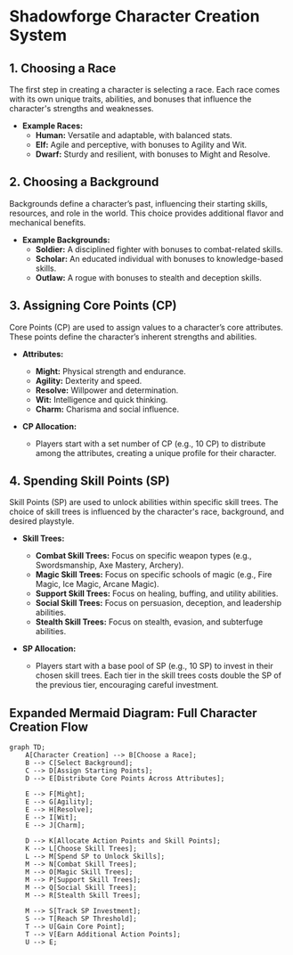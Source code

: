 # Shadowforge Character Creation System

## 1. Choosing a Race

The first step in creating a character is selecting a race. Each race comes with its own unique traits, abilities, and bonuses that influence the character's strengths and weaknesses.

- **Example Races:**
  - **Human:** Versatile and adaptable, with balanced stats.
  - **Elf:** Agile and perceptive, with bonuses to Agility and Wit.
  - **Dwarf:** Sturdy and resilient, with bonuses to Might and Resolve.

## 2. Choosing a Background

Backgrounds define a character’s past, influencing their starting skills, resources, and role in the world. This choice provides additional flavor and mechanical benefits.

- **Example Backgrounds:**
  - **Soldier:** A disciplined fighter with bonuses to combat-related skills.
  - **Scholar:** An educated individual with bonuses to knowledge-based skills.
  - **Outlaw:** A rogue with bonuses to stealth and deception skills.

## 3. Assigning Core Points (CP)

Core Points (CP) are used to assign values to a character’s core attributes. These points define the character’s inherent strengths and abilities.

- **Attributes:**
  - **Might:** Physical strength and endurance.
  - **Agility:** Dexterity and speed.
  - **Resolve:** Willpower and determination.
  - **Wit:** Intelligence and quick thinking.
  - **Charm:** Charisma and social influence.

- **CP Allocation:**
  - Players start with a set number of CP (e.g., 10 CP) to distribute among the attributes, creating a unique profile for their character.

## 4. Spending Skill Points (SP)

Skill Points (SP) are used to unlock abilities within specific skill trees. The choice of skill trees is influenced by the character's race, background, and desired playstyle.

- **Skill Trees:**
  - **Combat Skill Trees:** Focus on specific weapon types (e.g., Swordsmanship, Axe Mastery, Archery).
  - **Magic Skill Trees:** Focus on specific schools of magic (e.g., Fire Magic, Ice Magic, Arcane Magic).
  - **Support Skill Trees:** Focus on healing, buffing, and utility abilities.
  - **Social Skill Trees:** Focus on persuasion, deception, and leadership abilities.
  - **Stealth Skill Trees:** Focus on stealth, evasion, and subterfuge abilities.

- **SP Allocation:**
  - Players start with a base pool of SP (e.g., 10 SP) to invest in their chosen skill trees. Each tier in the skill trees costs double the SP of the previous tier, encouraging careful investment.

## Expanded Mermaid Diagram: Full Character Creation Flow

```mermaid
graph TD;
    A[Character Creation] --> B[Choose a Race];
    B --> C[Select Background];
    C --> D[Assign Starting Points];
    D --> E[Distribute Core Points Across Attributes];
    
    E --> F[Might];
    E --> G[Agility];
    E --> H[Resolve];
    E --> I[Wit];
    E --> J[Charm];

    D --> K[Allocate Action Points and Skill Points];
    K --> L[Choose Skill Trees];
    L --> M[Spend SP to Unlock Skills];
    M --> N[Combat Skill Trees];
    M --> O[Magic Skill Trees];
    M --> P[Support Skill Trees];
    M --> Q[Social Skill Trees];
    M --> R[Stealth Skill Trees];

    M --> S[Track SP Investment];
    S --> T[Reach SP Threshold];
    T --> U[Gain Core Point];
    T --> V[Earn Additional Action Points];
    U --> E;
```